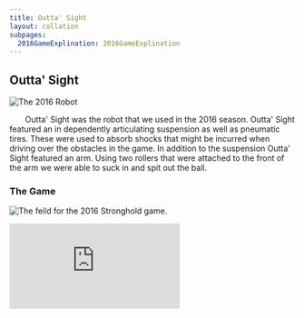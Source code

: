 ```yaml
---
title: Outta' Sight
layout: collation
subpages:
  2016GameExplination: 2016GameExplination
---
```


Outta' Sight
---

![The 2016 Robot](/first/images/2016Robot/2016Robot.jpg)

&nbsp;&nbsp;&nbsp;&nbsp;&nbsp;&nbsp;&nbsp;Outta' Sight was the robot that we used in the 2016 season. Outta' Sight featured an in dependently articulating suspension as well as pneumatic tires. These were used to absorb shocks that might be incurred when driving over the obstacles in the game. In addition to the suspension Outta' Sight featured an arm. Using two rollers that were attached to the front of the arm we were able to suck in and spit out the ball.

### The Game

![The feild for the 2016 Stronghold game.](/first/images/2016Robot/Competition.jpg)

<otherfile id="2016GameExplination" > </otherfile>

<div class="maxAspectKeep">
  <iframe src="https://www.youtube.com/embed/VqOKzoHJDjA?rel=0" frameborder="0" allowfullscreen></iframe>
</div>
